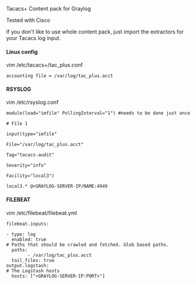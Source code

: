 Tacacs+ Content pack for Graylog

Tested with Cisco

If you don't like to use whole content pack, just import the extractors for your Tacacs log input.


#### Linux config

vim /etc/tacacs+/tac_plus.conf

	accounting file = /var/log/tac_plus.acct
	
#### RSYSLOG

vim /etc/rsyslog.conf

	module(load="imfile" PollingInterval="1") #needs to be done just once

	# File 1
		
	input(type="imfile"
		
	File="/var/log/tac_plus.acct"
		
	Tag="tacacs-audit"
		
	Severity="info"
		
	Facility="local3")

	local3.* @<GRAYLOG-SERVER-IP/NAME:4949

#### FILEBEAT

vim /etc/filebeat/filebeat.yml

	filebeat.inputs:
	
	- type: log
	  enabled: true
  	# Paths that should be crawled and fetched. Glob based paths.
  	  paths:
    	    - /var/log/tac_plus.acct
  	  tail_files: true
	output.logstash:
  	# The Logstash hosts
  	  hosts: ["<GRAYLOG-SERVER-IP:PORT>"]

